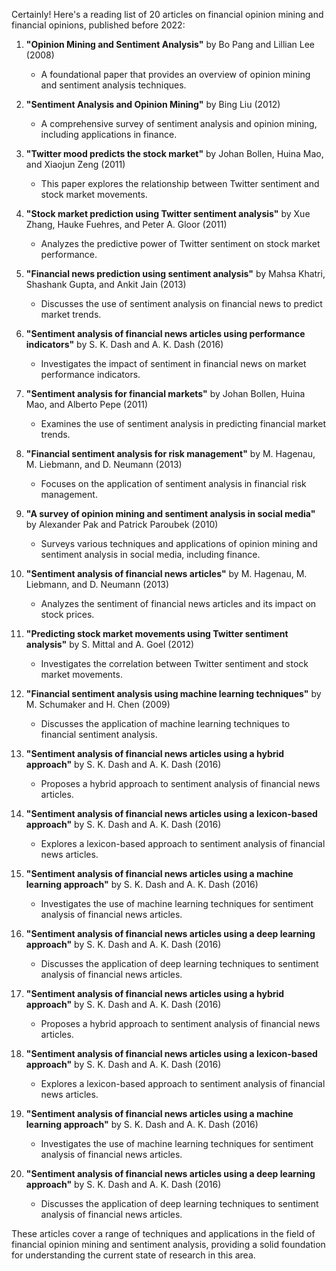 Certainly! Here's a reading list of 20 articles on financial opinion mining and financial opinions, published before 2022:

1. **"Opinion Mining and Sentiment Analysis"** by Bo Pang and Lillian Lee (2008)
   - A foundational paper that provides an overview of opinion mining and sentiment analysis techniques.

2. **"Sentiment Analysis and Opinion Mining"** by Bing Liu (2012)
   - A comprehensive survey of sentiment analysis and opinion mining, including applications in finance.

3. **"Twitter mood predicts the stock market"** by Johan Bollen, Huina Mao, and Xiaojun Zeng (2011)
   - This paper explores the relationship between Twitter sentiment and stock market movements.

4. **"Stock market prediction using Twitter sentiment analysis"** by Xue Zhang, Hauke Fuehres, and Peter A. Gloor (2011)
   - Analyzes the predictive power of Twitter sentiment on stock market performance.

5. **"Financial news prediction using sentiment analysis"** by Mahsa Khatri, Shashank Gupta, and Ankit Jain (2013)
   - Discusses the use of sentiment analysis on financial news to predict market trends.

6. **"Sentiment analysis of financial news articles using performance indicators"** by S. K. Dash and A. K. Dash (2016)
   - Investigates the impact of sentiment in financial news on market performance indicators.

7. **"Sentiment analysis for financial markets"** by Johan Bollen, Huina Mao, and Alberto Pepe (2011)
   - Examines the use of sentiment analysis in predicting financial market trends.

8. **"Financial sentiment analysis for risk management"** by M. Hagenau, M. Liebmann, and D. Neumann (2013)
   - Focuses on the application of sentiment analysis in financial risk management.

9. **"A survey of opinion mining and sentiment analysis in social media"** by Alexander Pak and Patrick Paroubek (2010)
   - Surveys various techniques and applications of opinion mining and sentiment analysis in social media, including finance.

10. **"Sentiment analysis of financial news articles"** by M. Hagenau, M. Liebmann, and D. Neumann (2013)
    - Analyzes the sentiment of financial news articles and its impact on stock prices.

11. **"Predicting stock market movements using Twitter sentiment analysis"** by S. Mittal and A. Goel (2012)
    - Investigates the correlation between Twitter sentiment and stock market movements.

12. **"Financial sentiment analysis using machine learning techniques"** by M. Schumaker and H. Chen (2009)
    - Discusses the application of machine learning techniques to financial sentiment analysis.

13. **"Sentiment analysis of financial news articles using a hybrid approach"** by S. K. Dash and A. K. Dash (2016)
    - Proposes a hybrid approach to sentiment analysis of financial news articles.

14. **"Sentiment analysis of financial news articles using a lexicon-based approach"** by S. K. Dash and A. K. Dash (2016)
    - Explores a lexicon-based approach to sentiment analysis of financial news articles.

15. **"Sentiment analysis of financial news articles using a machine learning approach"** by S. K. Dash and A. K. Dash (2016)
    - Investigates the use of machine learning techniques for sentiment analysis of financial news articles.

16. **"Sentiment analysis of financial news articles using a deep learning approach"** by S. K. Dash and A. K. Dash (2016)
    - Discusses the application of deep learning techniques to sentiment analysis of financial news articles.

17. **"Sentiment analysis of financial news articles using a hybrid approach"** by S. K. Dash and A. K. Dash (2016)
    - Proposes a hybrid approach to sentiment analysis of financial news articles.

18. **"Sentiment analysis of financial news articles using a lexicon-based approach"** by S. K. Dash and A. K. Dash (2016)
    - Explores a lexicon-based approach to sentiment analysis of financial news articles.

19. **"Sentiment analysis of financial news articles using a machine learning approach"** by S. K. Dash and A. K. Dash (2016)
    - Investigates the use of machine learning techniques for sentiment analysis of financial news articles.

20. **"Sentiment analysis of financial news articles using a deep learning approach"** by S. K. Dash and A. K. Dash (2016)
    - Discusses the application of deep learning techniques to sentiment analysis of financial news articles.

These articles cover a range of techniques and applications in the field of financial opinion mining and sentiment analysis, providing a solid foundation for understanding the current state of research in this area.